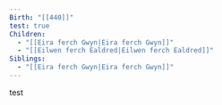 ```yaml
---
Birth: "[[440]]"
test: true
Children:
  - "[[Eira ferch Gwyn|Eira ferch Gwyn]]"
  - "[[Eilwen ferch Ealdred|Eilwen ferch Ealdred]]"
Siblings:
  - "[[Eira ferch Gwyn|Eira ferch Gwyn]]"
---
```


<div style="width:100%; height:700px;" id="tree">test</div>


<script>
document$.subscribe(function() {
	  let family = new FamilyTree(document.getElementById("tree"), {
            nodeBinding: {
                field_0: "name"
            },
            nodes: [
                { id: 1, pids: [2], name: "Amber McKenzie", gender: "female" },
                { id: 2, pids: [1], name: "Ava Field", gender: "male" },
                { id: 3, mid: 1, fid: 2, name: "Peter Stevens", gender: "male" }  
            ]
        });
})
	
</script>